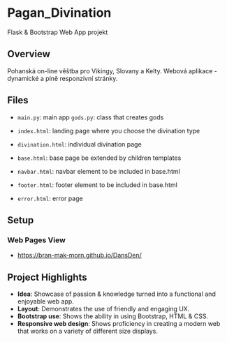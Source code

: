 # Pagan_Divination
Flask & Bootstrap Web App projekt

## Overview
Pohanská on-line věštba pro Vikingy, Slovany a Kelty. Webová aplikace - dynamické a plně responzivní stránky.

## Files

- `main.py`: main app 
  `gods.py`: class that creates gods
  
- `index.html`: landing page where you choose the divination type
- `divination.html`: individual divination page
- `base.html`: base page be extended by children templates
- `navbar.html`: navbar element to be included in base.html
- `footer.html`: footer element to be included in base.html
- `error.html`: error page

## Setup

### Web Pages View

- https://bran-mak-morn.github.io/DansDen/

## Project Highlights

- **Idea**: Showcase of passion & knowledge turned into a functional and enjoyable web app.
- **Layout**: Demonstrates the use of friendly and engaging UX.
- **Bootstrap use**: Shows the ability in using Bootstrap, HTML & CSS.
- **Responsive web design**: Shows proficiency in creating a modern web that works on a variety of different size displays.
